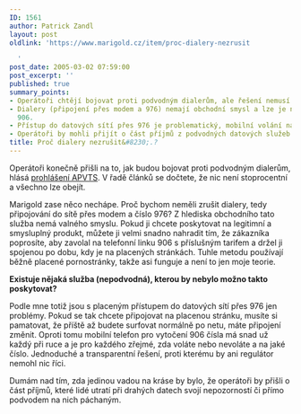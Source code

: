 ```yaml
---
ID: 1561
author: Patrick Zandl
layout: post
oldlink: 'https://www.marigold.cz/item/proc-dialery-nezrusit

  '
post_date: 2005-03-02 07:59:00
post_excerpt: ''
published: true
summary_points:
- Operátoři chtějí bojovat proti podvodným dialerům, ale řešení nemusí být stoprocentní.
- Dialery (připojení přes modem a 976) nemají obchodní smysl a lze je nahradit linkou
  906.
- Přístup do datových sítí přes 976 je problematický, mobilní volání na 906 je transparentnější.
- Operátoři by mohli přijít o část příjmů z podvodných datových služeb.
title: Proč dialery nezrušit&#8230;.?
---
```


<p>Operátoři konečně přišli na to, jak budou bojovat proti podvodným dialerům, hlásá <a href="http://www.apvts.cz/novinky.php?dokument_id=321">prohlášení APVTS</a>. V řadě článků se dočtete, že nic není stoprocentní a všechno lze obejít. </p>

<p>Marigold zase něco nechápe. Proč bychom neměli zrušit dialery, tedy připojování do sítě přes modem a číslo 976? Z hlediska obchodního tato služba nemá valného smyslu. Pokud ji chcete poskytovat na legitimní a smysluplný produkt,  můžete ji velmi snadno nahradit tím, že zákazníka poprosíte, aby zavolal na telefonní linku 906 s příslušným tarifem a držel ji spojenou po dobu, kdy je na placených stránkách. Tuhle metodu používají běžně placené pornostránky, takže asi funguje a není to jen moje teorie. </p>

<p><b>Existuje nějaká služba (nepodvodná), kterou by nebylo možno takto poskytovat? </b></p>

<p>Podle mne totiž jsou s placeným přístupem do datových sítí přes 976 jen problémy. Pokud se tak chcete připojovat na placenou stránku, musíte si pamatovat, že příště až budete surfovat normálně po netu, máte připojení změnit. Oproti tomu mobilní telefon pro vytočení 906 čísla má snad už každý při ruce a je pro každého zřejmé, zda voláte nebo nevoláte a na jaké číslo. Jednoduché a transparentní řešení, proti kterému by ani regulátor nemohl nic říci. </p>

<p>Dumám nad tím, zda jedinou vadou na kráse by bylo, že operátoři by přišli o část příjmů, které lidé utratí při drahých datech svojí nepozorností či přímo podvodem na nich páchaným.
</p>